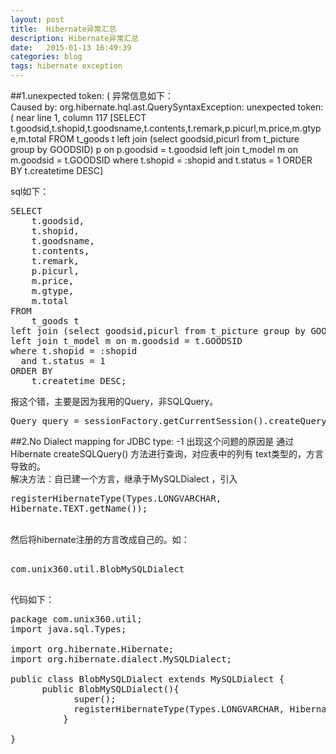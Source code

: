 ```yaml
---
layout: post
title:  Hibernate异常汇总
description: Hibernate异常汇总
date:   2015-01-13 16:49:39
categories: blog
tags: hibernate exception
---
```

##1.unexpected token: (
异常信息如下：  
Caused by: org.hibernate.hql.ast.QuerySyntaxException: unexpected token: ( near line 1, column 117 [SELECT t.goodsid,t.shopid,t.goodsname,t.contents,t.remark,p.picurl,m.price,m.gtype,m.total FROM t_goods t left join (select goodsid,picurl from t_picture group by GOODSID) p on p.goodsid = t.goodsid left join t_model m on m.goodsid = t.GOODSID where t.shopid = :shopid and t.status = 1 ORDER BY t.createtime DESC]

sql如下：
<pre>
SELECT
	t.goodsid,
	t.shopid,
	t.goodsname,
	t.contents,
	t.remark,
	p.picurl,
	m.price,
	m.gtype,
	m.total
FROM
	t_goods t
left join (select goodsid,picurl from t_picture group by GOODSID) p on p.goodsid = t.goodsid
left join t_model m on m.goodsid = t.GOODSID
where t.shopid = :shopid
  and t.status = 1
ORDER BY
	t.createtime DESC;
</pre>	
报这个错，主要是因为我用的Query，非SQLQuery。
<pre>Query query = sessionFactory.getCurrentSession().createQuery(sql);</pre>


##2.No Dialect mapping for JDBC type: -1
出现这个问题的原因是 通过 Hibernate  createSQLQuery() 方法进行查询，对应表中的列有 text类型的，方言导致的。   
解决方法：自已建一个方言，继承于MySQLDialect ，引入 <pre>registerHibernateType(Types.LONGVARCHAR, Hibernate.TEXT.getName());</pre>   
然后将hibernate注册的方言改成自己的。如： 
<pre>
<prop key="hibernate.dialect"> 
com.unix360.util.BlobMySQLDialect 
</prop> 
</pre>
代码如下： 
<pre>
package com.unix360.util;
import java.sql.Types;

import org.hibernate.Hibernate;
import org.hibernate.dialect.MySQLDialect;

public class BlobMySQLDialect extends MySQLDialect {
      public BlobMySQLDialect(){
            super();
            registerHibernateType(Types.LONGVARCHAR, Hibernate.TEXT.getName());
          }

}
</pre>
